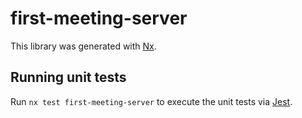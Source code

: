 # first-meeting-server

This library was generated with [Nx](https://nx.dev).

## Running unit tests

Run `nx test first-meeting-server` to execute the unit tests via [Jest](https://jestjs.io).
